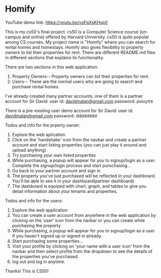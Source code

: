 # Homify

YouTube demo link: https://youtu.be/voFqXsKHyp0

This is my cs50's final project. cs50 is a Computer Science course (on-campus and online) offered by Harvard University. cs50 is quite popular among CS courses. My project name is "Homify" where you can search for rental homes and homestays. Homify also gives flexibility to property owners to list their properties for rent.
There are different README.md files in different sections that explains its functionality.

There are two sections in this web application:

1. Property Owners-- Property owners can list their properties for rent.
2. Users-- These are the normal users who are going to search and purchase rental homes.

I've already created many partner accounts, one of them is a partner account for Sir David:
user id: davidmalan@gmail.com
password: poiuytre

There is a pre-existing user demo account for Sir David:
user id: davidmalan@gmail.com
password: dddddddd

Todos and info for the prperty owner:

1. Explore the web aplication
2. Click on the 'handshake' icon from the navbar and create a partner account and start listing properties (you can just play it around and upload anything)
3. Try purchasing your own listed properties
4. While purchasing, a popup will appear for you to signup/login as a user. Complete the signup/login process and start purschasing...
5. Go back to your partner account and sign in
6. The property you've just purchased will be reflected in your dashboard. You'll be able to see it in your dashboard(partner dashboard)
7. The dashboard is equiped with chart, graph, and tables to give you detail information about your tenants and properties.

Todos and info for the users:

1. Explore the web application
2. You can create a user account from anywhere in the web application by clicking on the 'user' icon from the navbar or you can create while purchasing the property
3. While purchasing, a popup will appear for you to signup/login as a user if you haven't signed up or signed in already.
4. Start purchasing some properties...
5. Visit your profile by clicking on 'your name with a user icon' from the navbar and then select profile from the dropdown to see the details of the properties you've purchased.
6. log out and log in anytime.

Thanks! This is CS50!
